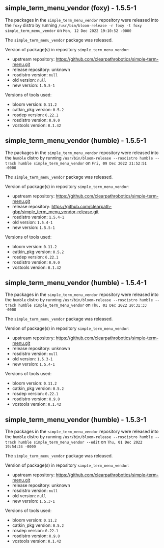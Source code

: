 ## simple_term_menu_vendor (foxy) - 1.5.5-1

The packages in the `simple_term_menu_vendor` repository were released into the `foxy` distro by running `/usr/bin/bloom-release -r foxy -t foxy simple_term_menu_vendor` on `Mon, 12 Dec 2022 19:10:52 -0000`

The `simple_term_menu_vendor` package was released.

Version of package(s) in repository `simple_term_menu_vendor`:

- upstream repository: https://github.com/clearpathrobotics/simple-term-menu.git
- release repository: unknown
- rosdistro version: `null`
- old version: `null`
- new version: `1.5.5-1`

Versions of tools used:

- bloom version: `0.11.2`
- catkin_pkg version: `0.5.2`
- rosdep version: `0.22.1`
- rosdistro version: `0.9.0`
- vcstools version: `0.1.42`


## simple_term_menu_vendor (humble) - 1.5.5-1

The packages in the `simple_term_menu_vendor` repository were released into the `humble` distro by running `/usr/bin/bloom-release --rosdistro humble --track humble simple_term_menu_vendor` on `Fri, 09 Dec 2022 21:52:51 -0000`

The `simple_term_menu_vendor` package was released.

Version of package(s) in repository `simple_term_menu_vendor`:

- upstream repository: https://github.com/clearpathrobotics/simple-term-menu.git
- release repository: https://github.com/clearpath-gbp/simple_term_menu_vendor-release.git
- rosdistro version: `1.5.4-1`
- old version: `1.5.4-1`
- new version: `1.5.5-1`

Versions of tools used:

- bloom version: `0.11.2`
- catkin_pkg version: `0.5.2`
- rosdep version: `0.22.1`
- rosdistro version: `0.9.0`
- vcstools version: `0.1.42`


## simple_term_menu_vendor (humble) - 1.5.4-1

The packages in the `simple_term_menu_vendor` repository were released into the `humble` distro by running `/usr/bin/bloom-release --rosdistro humble --track humble simple_term_menu_vendor` on `Thu, 01 Dec 2022 20:31:33 -0000`

The `simple_term_menu_vendor` package was released.

Version of package(s) in repository `simple_term_menu_vendor`:

- upstream repository: https://github.com/clearpathrobotics/simple-term-menu.git
- release repository: unknown
- rosdistro version: `null`
- old version: `1.5.3-1`
- new version: `1.5.4-1`

Versions of tools used:

- bloom version: `0.11.2`
- catkin_pkg version: `0.5.2`
- rosdep version: `0.22.1`
- rosdistro version: `0.9.0`
- vcstools version: `0.1.42`


## simple_term_menu_vendor (humble) - 1.5.3-1

The packages in the `simple_term_menu_vendor` repository were released into the `humble` distro by running `/usr/bin/bloom-release --rosdistro humble --track humble simple_term_menu_vendor --edit` on `Thu, 01 Dec 2022 19:54:24 -0000`

The `simple_term_menu_vendor` package was released.

Version of package(s) in repository `simple_term_menu_vendor`:

- upstream repository: https://github.com/clearpathrobotics/simple-term-menu.git
- release repository: unknown
- rosdistro version: `null`
- old version: `null`
- new version: `1.5.3-1`

Versions of tools used:

- bloom version: `0.11.2`
- catkin_pkg version: `0.5.2`
- rosdep version: `0.22.1`
- rosdistro version: `0.9.0`
- vcstools version: `0.1.42`



